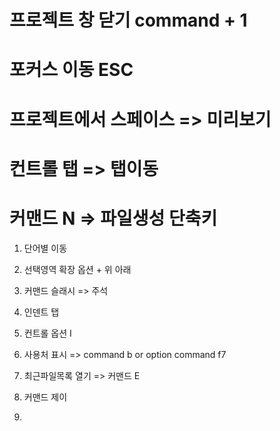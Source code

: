# 프로젝트 창 닫기 command + 1

#  포커스 이동 ESC

# 프로젝트에서 스페이스 => 미리보기

# 컨트롤 탭 => 탭이동

# 커맨드 N => 파일생성 단축키

1. 단어별 이동 

2. 선택영역 확장 옵션 + 위 아래

3. 커맨드 슬래시 => 주석

4. 인덴트 탭

5. 컨트롤 옵션 I

6. 사용처 표시 => command b or option command f7

7. 최근파일목록 열기 => 커맨드 E 

8. 커맨드 제이

9. 